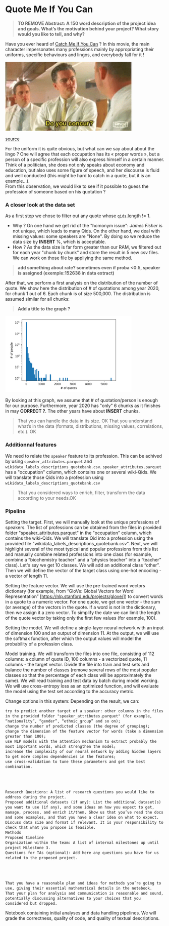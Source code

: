 # Quote Me If You Can

>**TO REMOVE Abstract: A 150 word description of the project idea and goals. What’s the motivation behind your project? What story would you like to tell, and why?**

Have you ever heard of [Catch Me If You Can](https://en.wikipedia.org/wiki/Catch_Me_If_You_Can) ? In this movie, the main character impersonates many professions mainly by appropriating their uniforms, specific behaviours and lingos, and everybody fall for it !  

<img title="Do you concur ?" width="400px" src="img/tenor.gif">

[source](https://media1.tenor.com/images/24eba459fc0a6e19c4d2d60ed678e2f9/tenor.gif?itemid=7219821)

For the uniform it is quite obvious, but what can we say about about the lingo ? One will agree that each occupation has its « proper words », but a person of a specific profession will also express himself in a certain manner. Think of a politician, she does not only speaks about economy and education, but also uses some figure of speech, and her discourse is fluid and well conducted (this might be hard to catch in a quote, but it is an example…).  
From this observation, we would like to see if it possible to guess the profession of someone based on his quotation ?

### A closer look at the data set 

As a first step we chose to filter out any quote whose `qids`.length != 1. 
* Why ? On one hand we get rid of the "homonym issue": _James Fisher_ is not unique, which leads to many Qids. On the other hand, we deal with missing values: some speakers are "None".  By doing so we reduce the data size by **INSERT** %, which is acceptable.
* How ? As the data size is far form greater than our RAM, we filtered out for each year "chunk by chunk" and store the result in 5 new csv files. We can work on those file by appliying the same method.
>**add something about rate? sometimes even if proba <0.5, speaker is assigned (exemple:152638 in data extract)**

After that, we perform a first analysis on the distribution of the number of quote. We show here the distribution of # of quotations among year 2020, for chunk 1 out of 6. Each chunk is of size 500,000. The distribution is assumed similar for all chunks: 

> **Add a title to the graph ?**

<img title="2020: first 500000 quotes" width="400px" src="img/2020first500000.PNG">

By looking at this graph, we assume that # of quotation/person is enough for our purpose. Furthermore, year 2020 has "only" 6 chunks as it finishes in may **CORRECT ?**. The other years have about **INSERT** chunks.

>That you can handle the data in its size. OK
>That you understand what’s in the data (formats, distributions, missing values, correlations, etc.). OK

### Additionnal features

We need to relate the `speaker` feature to its profession. This can be achived by using `speaker_attributes.parquet` and `wikidata_labels_descriptions_quotebank.csv`. `speaker_attributes.parquet` has a "occupation" column, which contains one or several wiki-Qids. We will translate those Qids into a profession using `wikidata_labels_descriptions_quotebank.csv`

>That you considered ways to enrich, filter, transform the data according to your needs.OK 

### Pipeline

Setting the target. First, we will manually look at the unique professions of speakers. The list of professions can be obtained from the files in provided folder "speaker_attributes.parquet" in the "occupation" column, which contains the wiki-Qids. We will translate Qid into a profession using the provided file "wikidata_labels_descriptions_quotebank.csv". Next, we will highlight several of the most typical and popular professions from this list and manually combine related professions into one class (for example, combine a “biochemistry teacher” and a “physics teacher” into a “teacher” class). Let's say we get 10 classes. We will add an additional class “other”. Then we will define the vector of the target class using one-hot encoding - a vector of length 11.

Setting the feature vector. We will use the pre-trained word vectors dictionary (for example, from “GloVe: Global Vectors for Word Representation” [https://nlp.stanford.edu/projects/glove/]) to convert words in a quote to a numeric vector. For one quote, we get one vector - the sum (or average) of the vectors in the quote. If a word is not in the dictionary, then we assign it a zero vector. To simplify the date we can limit the length of the quote vector by taking only the first few values (for example, 100).

Setting the model. We will define a single-layer neural network with an input of dimension 100 and an output of dimension 11. At the output, we will use the softmax function, after which the output values will model the probability of a profession class.

Model training. We will transform the files into one file, consisting of 112 columns: a column of quote ID, 100 columns - a vectorized quote, 11 columns - the target vector. Divide the file into train and test sets and balance the number of classes (remove several rows of the most popular classes so that the percentage of each class will be approximately the same). We will read training and test data by batch during model working. We will use cross-entropy loss as an optimized function, and will evaluate the model using the test set according to the accuracy metric.

Change options in this system: Depending on the result, we can:

    try to predict another target of a speaker: other columns in the files in the provided folder "speaker_attributes.parquet" (for example, “nationality”, “gender”, “ethnic_group” and so on);
    change the number of predicted classes (the degree of grouping);
    change the dimension of the feature vector for words (take a dimension greater than 100);
    use NLP models with the attention mechanism to extract probably the most important words, which strengthen the model;
    increase the complexity of our neural network by adding hidden layers to get more complex dependencies in the features;
    use cross-validation to tune these parameters and get the best combination.




    Research Questions: A list of research questions you would like to address during the project.
    Proposed additional datasets (if any): List the additional dataset(s) you want to use (if any), and some ideas on how you expect to get, manage, process, and enrich it/them. Show us that you’ve read the docs and some examples, and that you have a clear idea on what to expect. Discuss data size and format if relevant. It is your responsibility to check that what you propose is feasible.
    Methods
    Proposed timeline
    Organization within the team: A list of internal milestones up until project Milestone 3.
    Questions for TAs (optional): Add here any questions you have for us related to the proposed project.
    
    
    
    
    That you have a reasonable plan and ideas for methods you’re going to use, giving their essential mathematical details in the notebook.
    That your plan for analysis and communication is reasonable and sound, potentially discussing alternatives to your choices that you considered but dropped.


Notebook containing initial analyses and data handling pipelines. We will grade the correctness, quality of code, and quality of textual descriptions.
